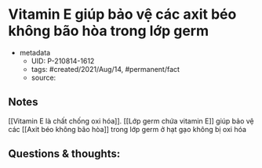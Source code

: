 # Vitamin E giúp bảo vệ các axit béo không bão hòa trong lớp germ

- metadata
	- UID: P-210814-1612
	- tags: #created/2021/Aug/14, #permanent/fact 
	- source: 

## Notes
[[Vitamin E là chất chống oxi hóa]]. [[Lớp germ chứa vitamin E]] giúp bảo vệ các [[Axit béo không bão hòa]] trong lớp germ ở hạt gạo không bị oxi hóa

## Questions & thoughts:
